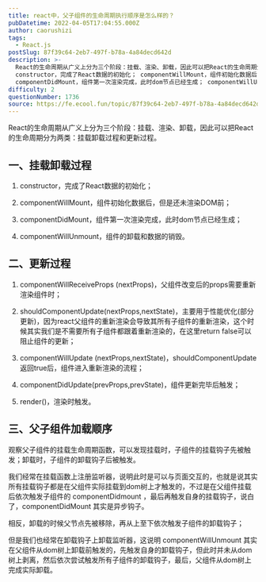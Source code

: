 ```yaml
---
title: react中，父子组件的生命周期执行顺序是怎么样的？
pubDatetime: 2022-04-05T17:04:55.000Z
author: caorushizi
tags:
  - React.js
postSlug: 87f39c64-2eb7-497f-b78a-4a84decd642d
description: >-
  React的生命周期从广义上分为三个阶段：挂载、渲染、卸载，因此可以把React的生命周期分为两类：挂载卸载过程和更新过程。 一、挂载卸载过程
  constructor，完成了React数据的初始化； componentWillMount，组件初始化数据后，但是还未渲染DOM前；
  componentDidMount，组件第一次渲染完成，此时dom节点已经生成； componentWillUnmoun
difficulty: 2
questionNumber: 1736
source: https://fe.ecool.fun/topic/87f39c64-2eb7-497f-b78a-4a84decd642d
---
```


React的生命周期从广义上分为三个阶段：挂载、渲染、卸载，因此可以把React的生命周期分为两类：挂载卸载过程和更新过程。

## 一、挂载卸载过程

1. constructor，完成了React数据的初始化；

2. componentWillMount，组件初始化数据后，但是还未渲染DOM前；

3. componentDidMount，组件第一次渲染完成，此时dom节点已经生成；

4. componentWillUnmount，组件的卸载和数据的销毁。

## 二、更新过程

1. componentWillReceiveProps (nextProps)，父组件改变后的props需要重新渲染组件时；

2. shouldComponentUpdate(nextProps,nextState)，主要用于性能优化(部分更新)，因为react父组件的重新渲染会导致其所有子组件的重新渲染，这个时候其实我们是不需要所有子组件都跟着重新渲染的，在这里return false可以阻止组件的更新；

3. componentWillUpdate (nextProps,nextState)，shouldComponentUpdate返回true后，组件进入重新渲染的流程；

4. componentDidUpdate(prevProps,prevState)，组件更新完毕后触发；

5. render()，渲染时触发。

## 三、父子组件加载顺序

观察父子组件的挂载生命周期函数，可以发现挂载时，子组件的挂载钩子先被触发；卸载时，子组件的卸载钩子后被触发。

我们经常在挂载函数上注册监听器，说明此时是可以与页面交互的，也就是说其实所有挂载钩子都是在父组件实际挂载到dom树上才触发的，不过是在父组件挂载后依次触发子组件的 componentDidmount ，最后再触发自身的挂载钩子，说白了，componentDidMount 其实是异步钩子。

相反，卸载的时候父节点先被移除，再从上至下依次触发子组件的卸载钩子；

但是我们也经常在卸载钩子上卸载监听器，这说明 componentWillUnmount 其实在父组件从dom树上卸载前触发的，先触发自身的卸载钩子，但此时并未从dom树上剥离，然后依次尝试触发所有子组件的卸载钩子，最后，父组件从dom树上完成实际卸载。
